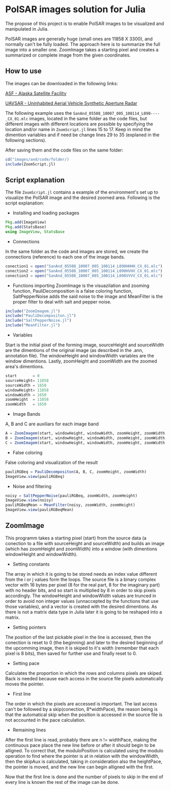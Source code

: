 # PolSAR images solution for Julia

The propose of this project is to enable PolSAR images to be visualized and manipulated in Julia. 

PolSAR images are generally huge (small ones are 11858 X 3300), and normally can't be fully loaded. The approach here
is to summarize the full image into a smaller one. ZoomImage takes a starting pixel and creates a summarized or complete image from the given coordinates.

## How to use

The images can be downloaded in the following links:

[ASF - Alaska Satellite Facility](https://vertex.daac.asf.alaska.edu/#)

[UAVSAR - Uninhabited Aerial Vehicle Synthetic Aperture Radar](http://uavsar.jpl.nasa.gov/cgi-bin/download.pl)

The following example uses the `SanAnd_05508_10007_005_100114_L090----_CX_01.mlc` images, located in the same folder as the code files, but different images with different locations are possible by specifying the location and/or name in `ZoomScript.jl` lines 15 to 17. Keep in mind the dimention variables and if need be change lines 29 to 35 (explaned in the following sections).

After saving them and the code files on the same folder:

```Julia
cd("images/and/code/folder/)
include(ZoomScript.jl)
```

## Script explanation

The file `ZoomScript.jl` contains a example of the environment's set up to visualize the PolSAR image and the desired zoomed area.
Following is the script explanation:

* Installing and loading packages

```Julia
Pkg.add(ImageView)
Pkg.add(StatsBase)
using ImageView, StatsBase
```

* Connections

In the same folder as the code and images are stored, we create the connections (reference) to each one of the image bands.

```Julia
conection1 = open("SanAnd_05508_10007_005_100114_L090HHHH_CX_01.mlc")
conection2 = open("SanAnd_05508_10007_005_100114_L090HVHV_CX_01.mlc")
conection3 = open("SanAnd_05508_10007_005_100114_L090VVVV_CX_01.mlc")
```

* Functions importing
ZoomImage is the visuazilation and zooming function, PauliDecomposition is a false coloring function, SaltPepperNoise adds the said noise to the image and MeanFilter is the proper filter to deal with salt and pepper noise.

```Julia
include("ZoomImagem.jl")
include("PauliDecompositon.jl")
include("SaltPepperNoise.jl")
include("MeanFilter.jl")
```

* Variables

Start is the initial pixel of the forming image, sourceHeight and sourceWidth are the dimentions of the original image (as described in the .ann, annotation file). The windowHeight and windowWidth variables are the window dimentions. Lastly, zoomHeight and zoomWidth are the zoomed area's dimentions.

```Julia
start		= 0
sourceHeight= 11858
sourceWidth	= 1650
windowHeight= 11858
windowWidth	= 1650
zoomHeight 	= 11858
zoomWidth	= 1650
```

* Image Bands

A, B and C are auxiliars for each image band

```Julia
A = ZoomImagem(start, windowHeight, windowWidth, zoomHeight, zoomWidth, sourceHeight, sourceWidth, conection1)
B = ZoomImagem(start, windowHeight, windowWidth, zoomHeight, zoomWidth, sourceHeight, sourceWidth, conection2)
C = ZoomImagem(start, windowHeight, windowWidth, zoomHeight, zoomWidth, sourceHeight, sourceWidth, conection3)
```

* False coloring

False coloring and visualization of the result

```Julia
pauliRGBeq = PauliDecompositon(A, B, C, zoomHeight, zoomWidth)
ImageView.view(pauliRGBeq)
```

* Noise and filtering

```Julia
noisy = SaltPepperNoise(pauliRGBeq, zoomWidth, zoomHeight)
ImageView.view(noisy)
pauliRGBeqMean = MeanFilter(noisy, zoomWidth, zoomHeight)
ImageView.view(pauliRGBeqMean)
```


## ZoomImage

This programm takes a starting pixel (start) from the source data (a conection to a file with sourceHeight and sourceWidth) and builds an image (which has zoomHeight and zoomWidth) into a window (with dimentions windowHeight and windowWidth).

* Setting constants

The array in which it is going to be stored needs an index value different from the i or j values form the loops. The source file is a binary complex vector with 16 bytes per pixel (8 for the real part, 8 for the imaginary part) with no header bits, and so start is multiplied by 8 in order to skip pixels accordingly. The windowHeight and windowWidth values are trunced in order to avoid non integer values (unnaccepted by the functions that use those variables), and a vector is created with the desired dimentions. As there is not a matrix data type in Julia later it is going to be reshaped into a matrix.

* Setting pointers

The position of the last pickable pixel in the line is accessed, then the conection is reset to 0 (the beginning) and later to the desired beginning of the upcomming image, then it is skiped to it's width (remember that each pixel is 8 bits), then saved for further use and finally reset to 0.

* Setting pace

Calculates the proportion in which the rows and columns pixels are skiped. Back is needed because each access in the source file pixels automatically moves the pointer.

* First line

The order in which the pixels are accessed is important. The last access can't be followed by a skip(conection, 8*widthPace), the reason being is that the automatical skip when the position is accessed in the source file is not accounted in the pace calculation.

* Remaining lines

After the first line is read, probably there are n != widthPace, making the continuous pace place the new line before or after it should begin to be alligned. To correct that, the moduloPosition is calculated using the modulo operation to find where the pointer is at in relation with the windowWidth, then the skipAux is calculated, taking in consideration also the heightPace, the pointer is moved, and the new line can begin alligned with the first.

Now that the first line is done and the number of pixels to skip in the end of every line is known the rest of the image can be done.

